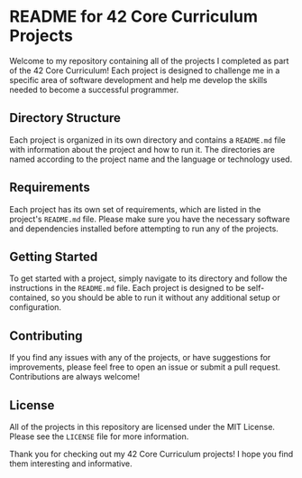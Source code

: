 <head>
	<title>My GitHub Repository for 42 Core Curriculum Projects</title>
</head>
<body>
	<h1>README for 42 Core Curriculum Projects</h1>
<p>Welcome to my repository containing all of the projects I completed as part of the 42 Core Curriculum! Each project is designed to challenge me in a specific area of software development and help me develop the skills needed to become a successful programmer.</p>

<h2>Directory Structure</h2>
<p>Each project is organized in its own directory and contains a <code>README.md</code> file with information about the project and how to run it. The directories are named according to the project name and the language or technology used.</p>

<h2>Requirements</h2>
<p>Each project has its own set of requirements, which are listed in the project's <code>README.md</code> file. Please make sure you have the necessary software and dependencies installed before attempting to run any of the projects.</p>

<h2>Getting Started</h2>
<p>To get started with a project, simply navigate to its directory and follow the instructions in the <code>README.md</code> file. Each project is designed to be self-contained, so you should be able to run it without any additional setup or configuration.</p>

<h2>Contributing</h2>
<p>If you find any issues with any of the projects, or have suggestions for improvements, please feel free to open an issue or submit a pull request. Contributions are always welcome!</p>

<h2>License</h2>
<p>All of the projects in this repository are licensed under the MIT License. Please see the <code>LICENSE</code> file for more information.</p>

<p>Thank you for checking out my 42 Core Curriculum projects! I hope you find them interesting and informative.</p>
</body>
</html>
